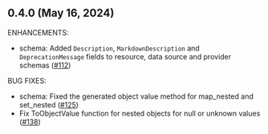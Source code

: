 ## 0.4.0 (May 16, 2024)

ENHANCEMENTS:

* schema: Added `Description`, `MarkdownDescription` and `DeprecationMessage` fields to resource, data source and provider schemas ([#112](https://github.com/starburstdata/terraform-plugin-codegen-framework/issues/112))

BUG FIXES:

* schema: Fixed the generated object value method for map_nested and set_nested ([#125](https://github.com/starburstdata/terraform-plugin-codegen-framework/issues/125))
* Fix ToObjectValue function for nested objects for null or unknown values ([#138](https://github.com/starburstdata/terraform-plugin-codegen-framework/issues/138))

